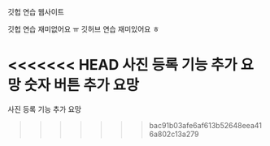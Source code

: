 깃헙 연습 웹사이트

깃헙 연습 재미없어요 ㅠ
깃허브 연습 재미있어요 ㅎ


<<<<<<< HEAD
사진 등록 기능 추가 요망
숫자 버튼 추가 요망
=======
사진 등록 기능 추가 요망
>>>>>>> bac91b03afe6af613b52648eea416a802c13a279
